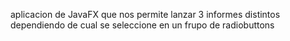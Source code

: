aplicacion de JavaFX que nos permite lanzar 3 informes distintos dependiendo de cual se seleccione en un frupo de radiobuttons
